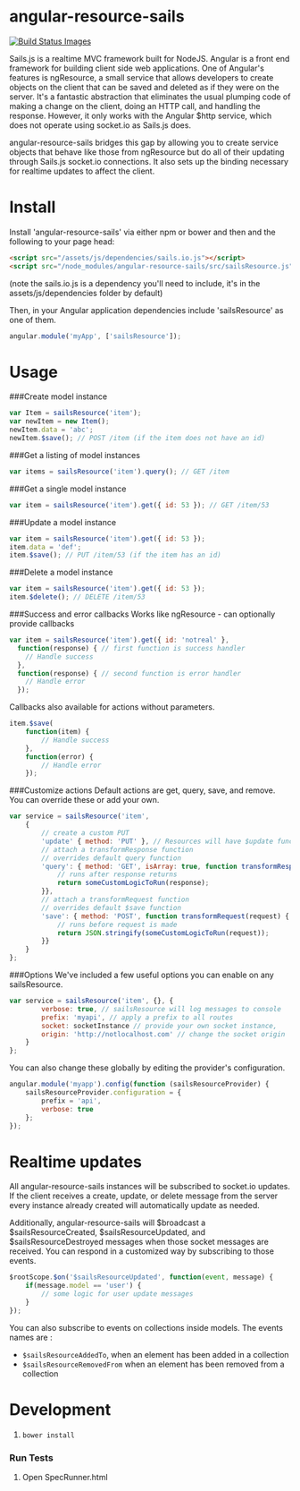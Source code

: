 angular-resource-sails
======================

<a href="https://travis-ci.org/angular-resource-sails/angular-resource-sails">
	<img src="https://travis-ci.org/angular-resource-sails/angular-resource-sails.svg" title="Build Status Images"/>
</a>

Sails.js is a realtime MVC framework built for NodeJS.
Angular is a front end framework for building client side web applications. One of Angular's features is ngResource,
a small service that allows developers to create objects on the client that can be saved and deleted as if they were on the server.
It's a fantastic abstraction that eliminates the usual plumping code of making a change on the client, doing an HTTP call, and handling the response.
However, it only works with the Angular $http service, which does not operate using socket.io as Sails.js does.

angular-resource-sails bridges this gap by allowing you to create service objects that behave like those
from ngResource but do all of their updating through Sails.js socket.io connections. It also sets up the
binding necessary for realtime updates to affect the client.

Install
=====================
Install 'angular-resource-sails' via either npm or bower and then and the following to your page head:
```html
<script src="/assets/js/dependencies/sails.io.js"></script>
<script src="/node_modules/angular-resource-sails/src/sailsResource.js"></script>
```
(note the sails.io.js is a dependency you'll need to include, it's in the assets/js/dependencies folder by default)

Then, in your Angular application dependencies include 'sailsResource' as one of them.

```js
angular.module('myApp', ['sailsResource']);
```


Usage
======================

###Create model instance
```js
var Item = sailsResource('item');
var newItem = new Item();
newItem.data = 'abc';
newItem.$save(); // POST /item (if the item does not have an id)
```

###Get a listing of model instances
```js
var items = sailsResource('item').query(); // GET /item
```

###Get a single model instance
```js
var item = sailsResource('item').get({ id: 53 }); // GET /item/53
```

###Update a model instance
```js
var item = sailsResource('item').get({ id: 53 });
item.data = 'def';
item.$save(); // PUT /item/53 (if the item has an id)
```

###Delete a model instance
```js
var item = sailsResource('item').get({ id: 53 });
item.$delete(); // DELETE /item/53
```

###Success and error callbacks
Works like ngResource - can optionally provide callbacks
```js
var item = sailsResource('item').get({ id: 'notreal' }, 
  function(response) { // first function is success handler
    // Handle success
  },
  function(response) { // second function is error handler
    // Handle error
  });
```

Callbacks also available for actions without parameters.
```js
item.$save(
	function(item) {
		// Handle success
	},
	function(error) {
		// Handle error
	});
```

###Customize actions
Default actions are get, query, save, and remove. You can override these or add your own.
```js
var service = sailsResource('item',
	{
		// create a custom PUT
		'update' { method: 'PUT' }, // Resources will have $update function
		// attach a transformResponse function
		// overrides default query function
		'query': { method: 'GET', isArray: true, function transformResponse(response) {
			// runs after response returns
			return someCustomLogicToRun(response);
		}},
		// attach a transformRequest function
		// overrides default $save function
		'save': { method: 'POST', function transformRequest(request) {
			// runs before request is made
			return JSON.stringify(someCustomLogicToRun(request));
		}}
	}
};
```

###Options
We've included a few useful options you can enable on any sailsResource.
```js
var service = sailsResource('item', {}, {
		verbose: true, // sailsResource will log messages to console
		prefix: 'myapi', // apply a prefix to all routes
		socket: socketInstance // provide your own socket instance,
		origin: 'http://notlocalhost.com' // change the socket origin
	}
};
```
You can also change these globally by editing the provider's configuration.
```js
angular.module('myapp').config(function (sailsResourceProvider) {
	sailsResourceProvider.configuration = {
		prefix = 'api',
		verbose: true
	};
});
```

Realtime updates
===============================

All angular-resource-sails instances will be subscribed to socket.io updates. If the client receives a create, update, or
delete message from the server every instance already created will automatically update as needed.

Additionally, angular-resource-sails will $broadcast a $sailsResourceCreated, $sailsResourceUpdated, and
$sailsResourceDestroyed messages when those socket messages are received. You can respond in a customized way by
subscribing to those events.
```js
$rootScope.$on('$sailsResourceUpdated', function(event, message) {
	if(message.model == 'user') {
		// some logic for user update messages
	}
});
```

You can also subscribe to events on collections inside models. The events names are :
- `$sailsResourceAddedTo`, when an element has been added in a collection
- `$sailsResourceRemovedFrom` when an element has been removed from a collection

Development
===============================
1. `bower install`

### Run Tests
1. Open SpecRunner.html
